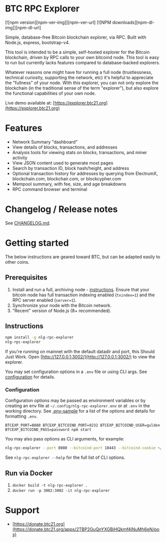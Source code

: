 # BTC RPC Explorer

[![npm version][npm-ver-img]][npm-ver-url] [![NPM downloads][npm-dl-img]][npm-dl-url]


Simple, database-free Bitcoin blockchain explorer, via RPC. Built with Node.js, express, bootstrap-v4.

This tool is intended to be a simple, self-hosted explorer for the Bitcoin blockchain, driven by RPC calls to your own bitcoind node. This tool is easy to run but currently lacks features compared to database-backed explorers.

Whatever reasons one might have for running a full node (trustlessness, technical curiosity, supporting the network, etc) it's helpful to appreciate the "fullness" of your node. With this explorer, you can not only explore the blockchain (in the traditional sense of the term "explorer"), but also explore the functional capabilities of your own node.

Live demo available at: [https://explorer.btc21.org](https://explorer.btc21.org)

# Features

* Network Summary "dashboard"
* View details of blocks, transactions, and addresses
* Analysis tools for viewing stats on blocks, transactions, and miner activity
* View JSON content used to generate most pages
* Search by transaction ID, block hash/height, and address
* Optional transaction history for addresses by querying from ElectrumX, blockchain.com, blockchair.com, or blockcypher.com
* Mempool summary, with fee, size, and age breakdowns
* RPC command browser and terminal

# Changelog / Release notes

See [CHANGELOG.md](/CHANGELOG.md).

# Getting started

The below instructions are geared toward BTC, but can be adapted easily to other coins.

## Prerequisites

1. Install and run a full, archiving node - [instructions](https://bitcoin.org/en/full-node). Ensure that your bitcoin node has full transaction indexing enabled (`txindex=1`) and the RPC server enabled (`server=1`).
2. Synchronize your node with the Bitcoin network.
3. "Recent" version of Node.js (8+ recommended).

## Instructions

```bash
npm install -g nlg-rpc-explorer
nlg-rpc-explorer
```

If you're running on mainnet with the default datadir and port, this Should Just Work.
Open [http://127.0.0.1:3002/](http://127.0.0.1:3002/) to view the explorer.

You may set configuration options in a `.env` file or using CLI args.
See [configuration](#configuration) for details.

### Configuration

Configuration options may be passed as environment variables
or by creating an env file at `~/.config/nlg-rpc-explorer.env`
or at `.env` in the working directory.
See [.env-sample](.env-sample) for a list of the options and details for formatting `.env`.

```
BTCEXP_PORT=8080 BTCEXP_BITCOIND_PORT=9232 BTCEXP_BITCOIND_USER=gulden BTCEXP_BITCOIND_PASS=password npm start
```

You may also pass options as CLI arguments, for example:

```bash
nlg-rpc-explorer --port 8080 --bitcoind-port 18443 --bitcoind-cookie ~/.bitcoin/regtest/.cookie
```

See `nlg-rpc-explorer --help` for the full list of CLI options.

## Run via Docker

1. `docker build -t nlg-rpc-explorer .`
2. `docker run -p 3002:3002 -it nlg-rpc-explorer`

# Support

* [https://donate.btc21.org](https://donate.btc21.org/apps/2TBP2GuQnYXGBiHQkmf4jNuMh6eN/pos)


